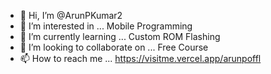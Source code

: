 - 👋 Hi, I’m @ArunPKumar2
- 👀 I’m interested in ... Mobile Programming
- 🌱 I’m currently learning ... Custom ROM Flashing
- 💞️ I’m looking to collaborate on ... Free Course
- 📫 How to reach me ... https://visitme.vercel.app/arunpoffl

<!---
ArunPKumar2/ArunPKumar2 is a ✨ special ✨ repository because its `README.md` (this file) appears on your GitHub profile.
You can click the Preview link to take a look at your changes.
--->

